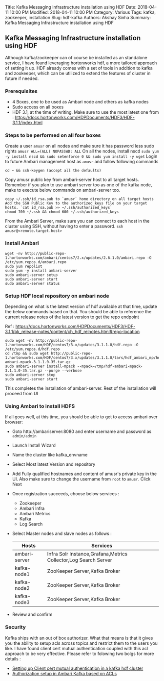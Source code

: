 Title: Kafka Messaging Infrastructure installation using HDF
Date: 2018-04-11 10:00 PM
Modified: 2018-04-11 10:00 PM
Category: Various
Tags: kafka, zookeeper, installation
Slug: hdf-kafka
Authors: Akshay Sinha
Summary: Kafka Messaging Infrastructure installation using HDF

## Kafka Messaging Infrastructure installation using HDF

Although kafka/zookeeper can of course be installed as an standalone service, I have found leveraging hortonworks hdf, a more tailored approach of setting it up. HDF already comes with a set of tools in addition to kafka and zookeeper, which can be utilized to extend the features of cluster in future if needed.

### Prerequisites

* 4 Boxes, one to be used as Ambari node and others as kafka nodes
* Sudo access on all boxes
* HDF 3.1, at the time of writing. Make sure to use the most latest one from : https://docs.hortonworks.com/HDPDocuments/HDF3/HDF-3.1.1/index.html

### Steps to be performed on all four boxes

Create a user `amusr` on all nodes and make sure it has password less sudo rights `amusr ALL=(ALL) NOPASSWD: ALL`
On all the nodes, install nscd `sudo yum -y install nscd && sudo setenforce 0 && sudo yum install -y wget`
Login to future Ambari management host as `amusr` and follow following commands

    cd ~ && ssh-keygen (accept all the defaults)


Copy amusr public key from ambari-server host to all target hosts. Remember if you plan to use ambari server too as one of the kafka node, make to execute below commands on ambari-server too.

    copy ~/.ssh/id_rsa.pub to `amusr` home directory on all target hosts
    Add the SSH Public Key to the authorized_keys file on your target hosts. `cat id_rsa.pub >> ~/.ssh/authorized_keys`
    chmod 700 ~/.ssh && chmod 600 ~/.ssh/authorized_keys


From the Ambari Server, make sure you can connect to each host in the cluster using SSH, without having to enter a password. `ssh amusr@<remote.target.host>`

### Install Ambari

    wget -nv http://public-repo-1.hortonworks.com/ambari/centos7/2.x/updates/2.6.1.0/ambari.repo -O /etc/yum.repos.d/ambari.repo
    sudo yum repolist
    sudo yum -y install ambari-server
    sudo ambari-server setup
    sudo ambari-server start
    sudo ambari-server status


### Setup HDF local repository on ambari node

Depending on what is the latest version of hdf available at that time, update the below commands based on that. You should be able to reference the current release notes of the latest version to get the repo endpoint

Ref : https://docs.hortonworks.com/HDPDocuments/HDF3/HDF-3.1.1/bk_release-notes/content/ch_hdf_relnotes.html#repo-location

    sudo wget -nv http://public-repo-1.hortonworks.com/HDF/centos7/3.x/updates/3.1.1.0/hdf.repo -O /etc/yum.repos.d/hdf.repo
    cd /tmp && sudo wget http://public-repo-1.hortonworks.com/HDF/centos7/3.x/updates/3.1.1.0/tars/hdf_ambari_mp/hdf-ambari-mpack-3.1.1.0-35.tar.gz
    sudo ambari-server install-mpack --mpack=/tmp/hdf-ambari-mpack-3.1.1.0-35.tar.gz --purge --verbose
    sudo ambari-server stop
    sudo ambari-server start

This completes the installation of ambari-server. Rest of the installation will proceed from UI

### Using Ambari to install HDFS
If all goes well, at this time, you should be able to get to access ambari over browser:

  * Goto http://ambariserver:8080 and enter username and password as `admin/admin`
  * Launch Install Wizard
  * Name the cluster like kafka_envname
  * Select Most latest Version and repository
  * Add Fully qualified hostnames and content of amusr's private key in the UI. Also make sure to change the username from `root` to `amusr`. Click Next
  * Once registration succeeds, choose below services :
      * Zookeeper
      * Ambari Infra
      * Ambari Metrics
      * Kafka
      * Log Search
  * Select Master nodes and slave nodes as follows :

      |Hosts	       |  Services                                                       |
      |------------- | ----------------------------------------------------------------|
      |ambari-server |  Infra Solr Instance,Grafana,Metrics Collector,Log Search Server|
      |kafka-node1	 |  ZooKeeper Server,Kafka Broker|
      |kafka-node2	 |  ZooKeeper Server,Kafka Broker|
      |kafka-node3	 |  ZooKeeper Server,Kafka Broker|

  * Review and confirm

### Security
Kafka ships with an out of box authorizer. What that means is that it gives you the ability to setup acls across topics and restrict them to the users you like. I have found client cert mutual authentication coupled with this acl approach to be very effective. Please refer to folowing two bolgs for more details :

  * [Setting up Client cert mutual authentication in a kafka hdf cluster]({filename}/kafka/2018_06_09_kafka_ssl.md)
  * [Authorization setup in Ambari Kafka based on ACLs]({filename}/kafka/2018_06_09_kafka_acls.md)

